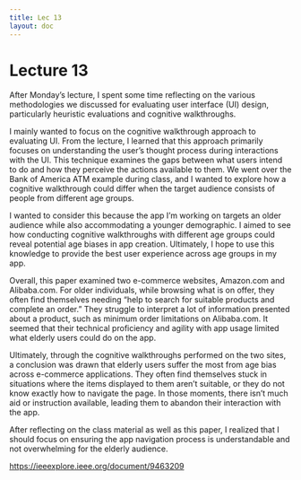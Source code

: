 ```yaml
---
title: Lec 13
layout: doc
---
```


# Lecture 13


After Monday’s lecture, I spent some time reflecting on the various methodologies we discussed for evaluating user interface (UI) design, particularly heuristic evaluations and cognitive walkthroughs.

I mainly wanted to focus on the cognitive walkthrough approach to evaluating UI. From the lecture, I learned that this approach primarily focuses on understanding the user’s thought process during interactions with the UI. This technique examines the gaps between what users intend to do and how they perceive the actions available to them. We went over the Bank of America ATM example during class, and I wanted to explore how a cognitive walkthrough could differ when the target audience consists of people from different age groups.

I wanted to consider this because the app I’m working on targets an older audience while also accommodating a younger demographic. I aimed to see how conducting cognitive walkthroughs with different age groups could reveal potential age biases in app creation. Ultimately, I hope to use this knowledge to provide the best user experience across age groups in my app.

Overall, this paper examined two e-commerce websites, Amazon.com and Alibaba.com. For older individuals, while browsing what is on offer, they often find themselves needing “help to search for suitable products and complete an order.” They struggle to interpret a lot of information presented about a product, such as minimum order limitations on Alibaba.com. It seemed that their technical proficiency and agility with app usage limited what elderly users could do on the app.

Ultimately, through the cognitive walkthroughs performed on the two sites, a conclusion was drawn that elderly users suffer the most from age bias across e-commerce applications. They often find themselves stuck in situations where the items displayed to them aren’t suitable, or they do not know exactly how to navigate the page. In those moments, there isn’t much aid or instruction available, leading them to abandon their interaction with the app.

After reflecting on the class material as well as this paper, I realized that I should focus on ensuring the app navigation process is understandable and not overwhelming for the elderly audience.

https://ieeexplore.ieee.org/document/9463209


